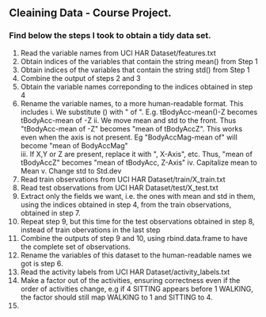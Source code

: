 ## Cleaining Data - Course Project.
### Find below the steps I took to obtain a tidy data set.
1. Read the variable names from UCI HAR Dataset/features.txt
2. Obtain indices of the variables that contain the string mean() from Step 1
3. Obtain indices of the variables that contain the string std() from Step 1
4. Combine the output of steps 2 and 3
5. Obtain the variable names correponding to the indices obtained in step 4
6. Rename the variable names, to a more human-readable format. This includes
	i. We substitute () with " of ". E.g. tBodyAcc-mean()-Z becomes tBodyAcc-mean of -Z
	ii. We move mean and std to the front. Thus "tBodyAcc-mean of -Z" becomes "mean of tBodyAccZ". This works even when  the axis is not present. Eg "BodyAccMag-mean of" will become "mean of BodyAccMag"  
	iii. If X,Y or Z are present, replace it with ", X-Axis", etc. Thus, "mean of tBodyAccZ" becomes "mean of tBodyAcc, Z-Axis"
	iv. Capitalize mean to Mean
	v. Change  std to Std.dev
7. Read train observations from UCI HAR Dataset/train/X_train.txt
8. Read test observations from UCI HAR Dataset/test/X_test.txt
9. Extract only the fields we want, i.e. the ones with mean and std in them, using the indices obtained in step 4, from the train observations, obtained in step 7.
10. Repeat step 9, but this time for the test observations obtained in step 8, instead of train obervations in the last step
11. Combine the outputs of step 9 and 10, using rbind.data.frame to have the complete set of observations.
12. Rename the variables of this dataset to the human-readable names we got is step 6.
13. Read the activity labels from UCI HAR Dataset/activity_labels.txt
14. Make a factor out of the activities, ensuring correctness even if the order of activities change, e.g if 4 SITTING appears before 1 WALKING, the factor should still map WALKING to 1 and SITTING to 4. 
15.


